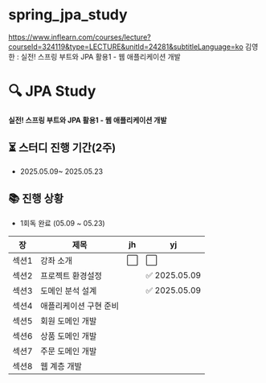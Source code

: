 # spring_jpa_study

https://www.inflearn.com/courses/lecture?courseId=324119&type=LECTURE&unitId=24281&subtitleLanguage=ko
김영한 : 실전! 스프링 부트와 JPA 활용1 - 웹 애플리케이션 개발


# 🔍 JPA Study
**실전! 스프링 부트와 JPA 활용1 - 웹 애플리케이션 개발** 

## ⏳ 스터디 진행 기간(2주)
- 2025.05.09~ 2025.05.23

## 📚 진행 상황
- 1회독 완료 (05.09 ~ 05.23)


| 장 | 제목 | jh                |yj |
|------|-------|--------------------|---------|
| 섹션1 | 강좌 소개 | :white_large_square: |:white_large_square:
| 섹션2 | 프로젝트 환경설정 |  | ✅ 2025.05.09|
| 섹션3 | 도메인 분석 설계 |  | ✅ 2025.05.09|
| 섹션4 | 애플리케이션 구현 준비 |  | |
| 섹션5 | 회원 도메인 개발 |  | |
| 섹션6 | 상품 도메인 개발 |  | |
| 섹션7 | 주문 도메인 개발 |  | |
| 섹션8 | 웹 계층 개발 |  | |
